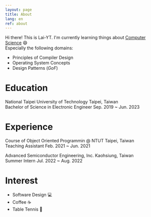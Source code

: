 ```yaml
---
layout: page
title: About
lang: en
ref: about
---
```


Hi there! This is Lai-YT. I'm currently learning things about [Computer Science](https://en.wikipedia.org/wiki/Computer_science) :smile: \
Especially the following domains:

- Principles of Compiler Design
- Operating System Concepts
- Design Patterns (*GoF*)

# Education

National Taipei University of Technology
<span class="time-loc">Taipei, Taiwan</span>
<br>
Bachelor of Science in Electronic Engineer
<span class="time-loc">Sep. 2019 ~ Jun. 2023</span>

# Experience

Course of Object Oriented Programmin @ NTUT
<span class="time-loc">Taipei, Taiwan</span>
<br>
Teaching Assistant
<span class="time-loc">Feb. 2021 ~ Jun. 2021</span>

Advanced Semiconductor Engineering, Inc.
<span class="time-loc">Kaohsiung, Taiwan</span>
<br>
Summer Intern
<span class="time-loc">Jul. 2022 ~ Aug. 2022</span>

# Interest

- Software Design :computer:
- Coffee :coffee:
- Table Tennis :ping_pong:
